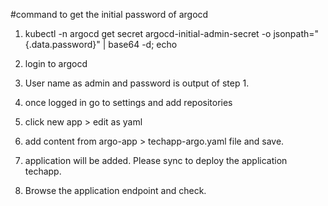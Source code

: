 #command to get the initial password of argocd
1. kubectl -n argocd get secret argocd-initial-admin-secret -o jsonpath="{.data.password}" | base64 -d; echo

2. login to argocd
3. User name as admin and password is output of step 1.
4. once logged in go to settings and add repositories
5. click new app > edit as yaml
6. add content from argo-app > techapp-argo.yaml file and save.
7. application will be added. Please sync to deploy the application techapp.
8. Browse the application endpoint and check.